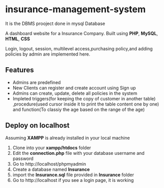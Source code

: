 # insurance-management-system
It is the DBMS prooject done in mysql Database

A dashboard website for a Insurance Company.
Built using **PHP**, **MySQL**, **HTML**, **CSS**

Login, logout, session, multilevel access,purchasing policy,and adding policies by admin are implemented here.

## Features
- Admins are predefined
- New Clients can register and create account using Sign up
- Admins can create, update, delete all policies in the system
- Impleted triggers(for keeping the copy of customer in another table) ,procedure(used cursor inside it to print the table content one by one) and function(To classiy the age based on the range of the age)


## Deploy on localhost
Assuming **XAMPP** is already installed in your local machine

1. Clone into your **xampp/htdocs** folder
2. Edit the **connection.php** file with your database username and password
2. Go to http://localhost/phpmyadmin
3. Create a database named **Insurance**
3. import the **Insurance.sql** file provided in **Insurance** folder
4. Go to http://localhost if you see a login page, it is working
